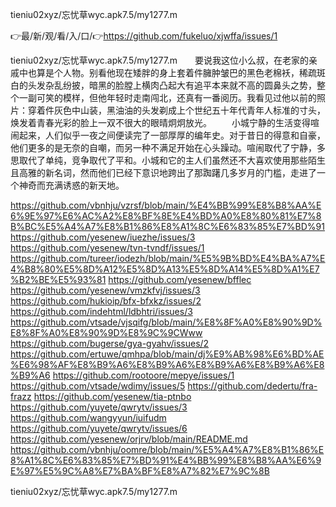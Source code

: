 tieniu02xyz/忘忧草wyc.apk7.5/my1277.m

👉最/新/观/看/入/口/👉https://github.com/fukeluo/xjwffa/issues/1

tieniu02xyz/忘忧草wyc.apk7.5/my1277.m　　要说我这位小么叔，在老家的亲戚中也算是个人物。别看他现在矮胖的身上套着件臃肿皱巴的黑色老棉袄，稀疏斑白的头发杂乱纷披，暗黑的脸膛上横肉凸起大有追平本来就不高的圆鼻头之势，整个一副可笑的模样，但他年轻时走南闯北，还真有一番阅历。我看见过他以前的照片：穿着件灰色中山装，黑油油的头发剃成上个世纪五十年代青年人标准的寸头，焕发着青春光彩的脸上一双不很大的眼晴炯炯放光。
　　小城宁静的生活变得喧闹起来，人们似乎一夜之间便读完了一部厚厚的编年史。对于昔日的得意和自豪，他们更多的是无奈的自嘲，而另一种不满足开始在心头躁动。喧闹取代了宁静，多思取代了单纯，竞争取代了平和。小城和它的主人们虽然还不大喜欢使用那些陌生且高雅的新名词，然而他们已经下意识地跨出了那踟躇几多岁月的门槛，走进了一个神奇而充满诱惑的新天地。


https://github.com/vbnhju/vzrsf/blob/main/%E4%BB%99%E8%B8%AA%E6%9E%97%E6%AC%A2%E8%BF%8E%E4%BD%A0%E8%80%81%E7%8B%BC%E5%A4%A7%E8%B1%86%E8%A1%8C%E6%83%85%E7%BD%91
https://github.com/yesenew/iuezhe/issues/3
https://github.com/yesenew/tvn-tvndf/issues/1
https://github.com/tureer/iodezh/blob/main/%E5%9B%BD%E4%BA%A7%E4%B8%80%E5%8D%A12%E5%8D%A13%E5%8D%A14%E5%8D%A1%E7%B2%BE%E5%93%81
https://github.com/yesenew/bfflec
https://github.com/yesenew/vmzkfvj/issues/3
https://github.com/hukioip/bfx-bfxkz/issues/2
https://github.com/indehtml/ldbhtri/issues/3
https://github.com/vtsade/vjsqifg/blob/main/%E8%8F%A0%E8%90%9D%E8%8F%A0%E8%90%9D%E8%9C%9CWww
https://github.com/bugerse/gya-gyahv/issues/2
https://github.com/ertuwe/qmhpa/blob/main/dj%E9%AB%98%E6%BD%AE%E6%98%AF%E8%B9%A6%E8%B9%A6%E8%B9%A6%E8%B9%A6%E8%B9%A6
https://github.com/rootoore/mepye/issues/1
https://github.com/vtsade/wdimy/issues/5
https://github.com/dedertu/fra-frazz
https://github.com/yesenew/tia-ptnbo
https://github.com/yuyete/qwrytv/issues/3
https://github.com/wangyyun/iuifudm
https://github.com/yuyete/qwrytv/issues/6
https://github.com/yesenew/orjrv/blob/main/README.md
https://github.com/vbnhju/oomre/blob/main/%E5%A4%A7%E8%B1%86%E8%A1%8C%E6%83%85%E7%BD%91%E4%BB%99%E8%B8%AA%E6%9E%97%E5%9C%A8%E7%BA%BF%E8%A7%82%E7%9C%8B

tieniu02xyz/忘忧草wyc.apk7.5/my1277.m
